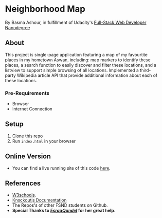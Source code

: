 # Neighborhood Map

By Basma Ashour, in fulfillment of Udacity's [Full-Stack Web Developer Nanodegree](https://www.udacity.com/course/nd004)

## About
This project is single-page application featuring a map of my favourtite places in my hometown Aswan, including: map markers to identify these places, a search function to easily discover and filter these locations, and a listview to support simple browsing of all locations. Implemented a third-party Wikipedia article API that provide additional information about each of these locations.

### Pre-Requirements
- Browser
- Internet Connection 

## Setup
1. Clone this repo
2. Run `index.html` in your browser

## Online Version
- You can find a live running site of this code [here]( https://basmaashouur.github.io/project5-udacity/).

## References
- [W3schools](https://www.w3schools.com/howto/howto_js_sidenav.asp).
- [Knockoutjs Documentation](http://knockoutjs.com/documentation/introduction.html)
- The Repos's of other FSND students on Github.
- **Special Thanks to *[EsraaQandel](https://github.com/EsraaQandel)* for her great help**.
